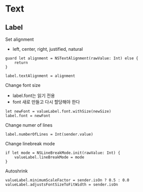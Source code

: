 # Text
## Label
Set alignment
- left, center, right, justified, natural
```
guard let alignment = NSTextAlignment(rawValue: Int) else {
    return
}
        
label.textAlignment = alignment
```
Change font size
- label.font는 읽기 전용
- font 새로 만들고 다시 할당해야 한다
```
let newFont = valueLabel.font.withSize(newSize)
label.font = newFont
```
Change numer of lines
```
label.numberOfLines = Int(sender.value)
```
Change linebreak mode
```
if let mode = NSLineBreakMode.init(rawValue: Int) {
    valueLabel.lineBreakMode = mode
}
```
Autoshrink
```
valueLabel.minimumScaleFactor = sender.isOn ? 0.5 : 0.0
valueLabel.adjustsFontSizeToFitWidth = sender.isOn
```